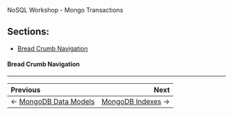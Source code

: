 NoSQL Workshop - Mongo Transactions

## Sections:

* [Bread Crumb Navigation](#bread-crumb-navigation)


#### Bread Crumb Navigation
_________________________

Previous | Next
:------- | ---:
← [MongoDB Data Models](./mongodb_data_models.md) | [MongoDB Indexes](./mongodb_indexes.md) →
